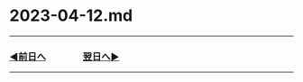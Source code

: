 # 2023-04-12.md

---

### [◀️前日へ](https://github.com/yuasys/chatty-journal/blob/main/2023/04/2023-04-11.md)&emsp;&emsp;&emsp;&emsp;[翌日へ▶️](https://github.com/yuasys/chatty-journal/blob/main/2023/04/2023-04-13.md)

---
